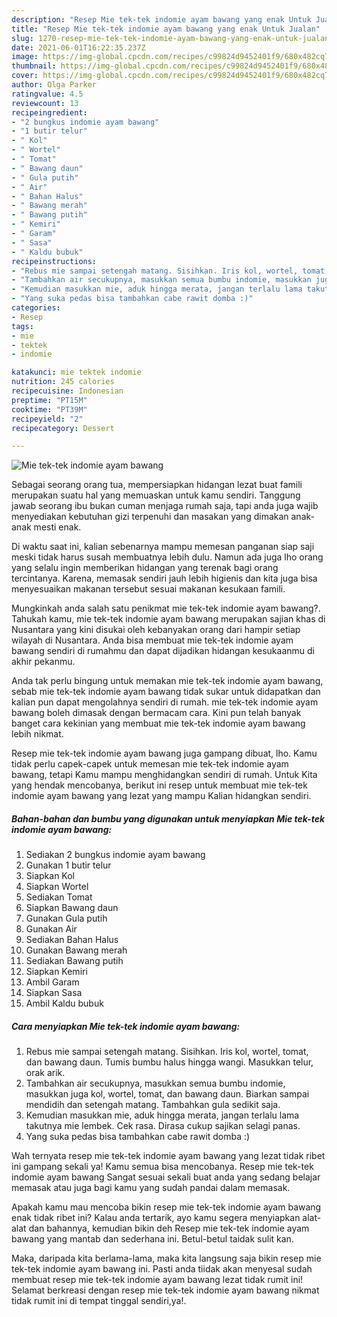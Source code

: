 ```yaml
---
description: "Resep Mie tek-tek indomie ayam bawang yang enak Untuk Jualan"
title: "Resep Mie tek-tek indomie ayam bawang yang enak Untuk Jualan"
slug: 1270-resep-mie-tek-tek-indomie-ayam-bawang-yang-enak-untuk-jualan
date: 2021-06-01T16:22:35.237Z
image: https://img-global.cpcdn.com/recipes/c99824d9452401f9/680x482cq70/mie-tek-tek-indomie-ayam-bawang-foto-resep-utama.jpg
thumbnail: https://img-global.cpcdn.com/recipes/c99824d9452401f9/680x482cq70/mie-tek-tek-indomie-ayam-bawang-foto-resep-utama.jpg
cover: https://img-global.cpcdn.com/recipes/c99824d9452401f9/680x482cq70/mie-tek-tek-indomie-ayam-bawang-foto-resep-utama.jpg
author: Olga Parker
ratingvalue: 4.5
reviewcount: 13
recipeingredient:
- "2 bungkus indomie ayam bawang"
- "1 butir telur"
- " Kol"
- " Wortel"
- " Tomat"
- " Bawang daun"
- " Gula putih"
- " Air"
- " Bahan Halus"
- " Bawang merah"
- " Bawang putih"
- " Kemiri"
- " Garam"
- " Sasa"
- " Kaldu bubuk"
recipeinstructions:
- "Rebus mie sampai setengah matang. Sisihkan. Iris kol, wortel, tomat, dan bawang daun. Tumis bumbu halus hingga wangi. Masukkan telur, orak arik."
- "Tambahkan air secukupnya, masukkan semua bumbu indomie, masukkan juga kol, wortel, tomat, dan bawang daun. Biarkan sampai mendidih dan setengah matang. Tambahkan gula sedikit saja."
- "Kemudian masukkan mie, aduk hingga merata, jangan terlalu lama takutnya mie lembek. Cek rasa. Dirasa cukup sajikan selagi panas."
- "Yang suka pedas bisa tambahkan cabe rawit domba :)"
categories:
- Resep
tags:
- mie
- tektek
- indomie

katakunci: mie tektek indomie 
nutrition: 245 calories
recipecuisine: Indonesian
preptime: "PT15M"
cooktime: "PT39M"
recipeyield: "2"
recipecategory: Dessert

---
```



![Mie tek-tek indomie ayam bawang](https://img-global.cpcdn.com/recipes/c99824d9452401f9/680x482cq70/mie-tek-tek-indomie-ayam-bawang-foto-resep-utama.jpg)

Sebagai seorang orang tua, mempersiapkan hidangan lezat buat famili merupakan suatu hal yang memuaskan untuk kamu sendiri. Tanggung jawab seorang ibu bukan cuman menjaga rumah saja, tapi anda juga wajib menyediakan kebutuhan gizi terpenuhi dan masakan yang dimakan anak-anak mesti enak.

Di waktu  saat ini, kalian sebenarnya mampu memesan panganan siap saji meski tidak harus susah membuatnya lebih dulu. Namun ada juga lho orang yang selalu ingin memberikan hidangan yang terenak bagi orang tercintanya. Karena, memasak sendiri jauh lebih higienis dan kita juga bisa menyesuaikan makanan tersebut sesuai makanan kesukaan famili. 



Mungkinkah anda salah satu penikmat mie tek-tek indomie ayam bawang?. Tahukah kamu, mie tek-tek indomie ayam bawang merupakan sajian khas di Nusantara yang kini disukai oleh kebanyakan orang dari hampir setiap wilayah di Nusantara. Anda bisa membuat mie tek-tek indomie ayam bawang sendiri di rumahmu dan dapat dijadikan hidangan kesukaanmu di akhir pekanmu.

Anda tak perlu bingung untuk memakan mie tek-tek indomie ayam bawang, sebab mie tek-tek indomie ayam bawang tidak sukar untuk didapatkan dan kalian pun dapat mengolahnya sendiri di rumah. mie tek-tek indomie ayam bawang boleh dimasak dengan bermacam cara. Kini pun telah banyak banget cara kekinian yang membuat mie tek-tek indomie ayam bawang lebih nikmat.

Resep mie tek-tek indomie ayam bawang juga gampang dibuat, lho. Kamu tidak perlu capek-capek untuk memesan mie tek-tek indomie ayam bawang, tetapi Kamu mampu menghidangkan sendiri di rumah. Untuk Kita yang hendak mencobanya, berikut ini resep untuk membuat mie tek-tek indomie ayam bawang yang lezat yang mampu Kalian hidangkan sendiri.

<!--inarticleads1-->

##### Bahan-bahan dan bumbu yang digunakan untuk menyiapkan Mie tek-tek indomie ayam bawang:

1. Sediakan 2 bungkus indomie ayam bawang
1. Gunakan 1 butir telur
1. Siapkan  Kol
1. Siapkan  Wortel
1. Sediakan  Tomat
1. Siapkan  Bawang daun
1. Gunakan  Gula putih
1. Gunakan  Air
1. Sediakan  Bahan Halus
1. Gunakan  Bawang merah
1. Sediakan  Bawang putih
1. Siapkan  Kemiri
1. Ambil  Garam
1. Siapkan  Sasa
1. Ambil  Kaldu bubuk




<!--inarticleads2-->

##### Cara menyiapkan Mie tek-tek indomie ayam bawang:

1. Rebus mie sampai setengah matang. Sisihkan. Iris kol, wortel, tomat, dan bawang daun. Tumis bumbu halus hingga wangi. Masukkan telur, orak arik.
1. Tambahkan air secukupnya, masukkan semua bumbu indomie, masukkan juga kol, wortel, tomat, dan bawang daun. Biarkan sampai mendidih dan setengah matang. Tambahkan gula sedikit saja.
1. Kemudian masukkan mie, aduk hingga merata, jangan terlalu lama takutnya mie lembek. Cek rasa. Dirasa cukup sajikan selagi panas.
1. Yang suka pedas bisa tambahkan cabe rawit domba :)




Wah ternyata resep mie tek-tek indomie ayam bawang yang lezat tidak ribet ini gampang sekali ya! Kamu semua bisa mencobanya. Resep mie tek-tek indomie ayam bawang Sangat sesuai sekali buat anda yang sedang belajar memasak atau juga bagi kamu yang sudah pandai dalam memasak.

Apakah kamu mau mencoba bikin resep mie tek-tek indomie ayam bawang enak tidak ribet ini? Kalau anda tertarik, ayo kamu segera menyiapkan alat-alat dan bahannya, kemudian bikin deh Resep mie tek-tek indomie ayam bawang yang mantab dan sederhana ini. Betul-betul taidak sulit kan. 

Maka, daripada kita berlama-lama, maka kita langsung saja bikin resep mie tek-tek indomie ayam bawang ini. Pasti anda tiidak akan menyesal sudah membuat resep mie tek-tek indomie ayam bawang lezat tidak rumit ini! Selamat berkreasi dengan resep mie tek-tek indomie ayam bawang nikmat tidak rumit ini di tempat tinggal sendiri,ya!.

